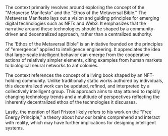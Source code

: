 The context primarily revolves around exploring the concept of the "Metaverse Manifesto" and the "Ethos of the Metaversal Bible." The Metaverse Manifesto lays out a vision and guiding principles for emerging digital technologies such as NFTs and Web3. It emphasizes that the narrative around these technologies should be shaped by a community-driven and decentralized approach, rather than a centralized authority.

The 'Ethos of the Metaversal Bible" is an initiative founded on the principles of "emergence" applied to intelligence engineering. It appreciates the idea that large-scale intelligent behavior can emerge from the cooperative actions of relatively simpler elements, citing examples from human markets to biological neural networks to ant colonies.

The context references the concept of a living book shaped by an NFT-holding community. Unlike traditionally static works authored by individuals, this decentralized work can be updated, refined, and interpreted by a collectively intelligent group. This approach aims to stay attuned to rapidly changing technology trends and a multitude of perspectives reflecting the inherently decentralized ethos of the technologies it discusses.

Lastly, the mention of Karl Friston likely refers to his work on the "Free Energy Principle," a theory about how our brains comprehend and interact with reality, which may have further implications for designing intelligent systems.
